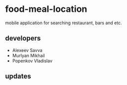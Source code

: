 # food-meal-location
mobile application for searching restaurant, bars and etc.
## developers
 * Alexeev Savva
 * Murlyan Mikhail
 * Popenkov Vladislav
## updates
